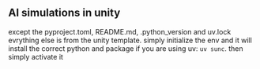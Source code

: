 ## AI simulations in unity
except the pyproject.toml, README.md, .python_version and uv.lock evrything else is from the unity template. simply initialize the env and it will install the correct python and package if you are using uv: ```uv sunc```. then simply activate it 

